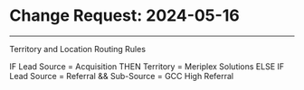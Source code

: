 # Change Request: 2024-05-16
---

Territory and Location Routing Rules

IF Lead Source = Acquisition
	THEN Territory = Meriplex Solutions
ELSE IF Lead Source = Referral && Sub-Source = GCC High Referral